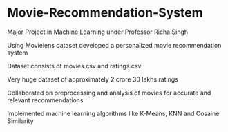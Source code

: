 # Movie-Recommendation-System
Major Project in Machine Learning under Professor Richa Singh


Using Movielens dataset developed a personalized movie recommendation system 

Dataset consists of movies.csv and ratings.csv

Very huge dataset of approximately 2 crore 30 lakhs ratings

Collaborated on preprocessing and analysis of movies for accurate and relevant recommendations

Implemented machine learning algorithms like K-Means, KNN and Cosaine Similarity
